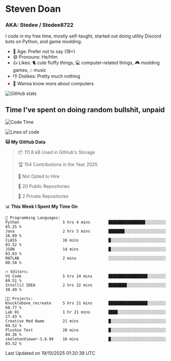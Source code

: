 # Steven Doan
### AKA: Stedee / Stedee8722
I code in my free time, mostly self-taught, started out doing utility Discord bots on Python, and game modding.

- 🤔 Age: Prefer not to say (18+)
- 😄 Pronouns: He/Him
- 👍 Likes: 🐈 cute fluffy things, 💻 computer-related things, 🎮 modding games, 🎶 music
- 👎 Dislikes: Pretty much nothing
- 🥹 Wanna know more about computers

![GitHub stats](https://github-readme-stats-iota-mocha-40.vercel.app/api?username=Stedee8722&show=prs_merged,prs_merged_percentage&show_icons=true&theme=transparent)

## Time I've spent on doing random bullshit, unpaid
<!--START_SECTION:Time I've spent on doing random bullshit, unpaid-->
![Code Time](http://img.shields.io/badge/Code%20Time-362%20hrs%2010%20mins-blue)

![Lines of code](https://img.shields.io/badge/From%20Hello%20World%20I%27ve%20Written-91.7%20thousand%20lines%20of%20code-blue)

**🐱 My GitHub Data** 

> 📦 111.8 kB Used in GitHub's Storage 
 > 
> 🏆 154 Contributions in the Year 2025
 > 
> 🚫 Not Opted to Hire
 > 
> 📜 20 Public Repositories 
 > 
> 🔑 2 Private Repositories 
 > 
📊 **This Week I Spent My Time On** 

```text
💬 Programming Languages: 
Python                   5 hrs 4 mins        ████████████████░░░░░░░░░   65.25 % 
Java                     2 hrs 5 mins        ███████░░░░░░░░░░░░░░░░░░   26.89 % 
CLASS                    16 mins             █░░░░░░░░░░░░░░░░░░░░░░░░   03.52 % 
JSON                     14 mins             █░░░░░░░░░░░░░░░░░░░░░░░░   03.03 % 
MATLAB                   2 mins              ░░░░░░░░░░░░░░░░░░░░░░░░░   00.58 % 

🔥 Editors: 
VS Code                  5 hrs 24 mins       █████████████████░░░░░░░░   69.51 % 
IntelliJ IDEA            2 hrs 22 mins       ████████░░░░░░░░░░░░░░░░░   30.49 % 

🐱‍💻 Projects: 
Knucklebone_recreate     5 hrs 21 mins       █████████████████░░░░░░░░   68.77 % 
Lab 01                   1 hr 21 mins        ████░░░░░░░░░░░░░░░░░░░░░   17.43 % 
Creative Mod Name        21 mins             █░░░░░░░░░░░░░░░░░░░░░░░░   04.52 % 
Plushie Test             20 mins             █░░░░░░░░░░░░░░░░░░░░░░░░   04.36 % 
skeletonViewer-3.8.99    16 mins             █░░░░░░░░░░░░░░░░░░░░░░░░   03.52 % 
```


 Last Updated on 19/10/2025 01:20:39 UTC
<!--END_SECTION:Time I've spent on doing random bullshit, unpaid-->
